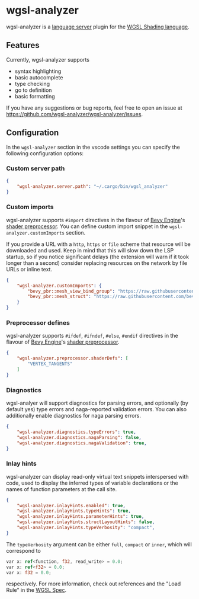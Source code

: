 # wgsl-analyzer

wgsl-analyzer is a [language server](https://microsoft.github.io/language-server-protocol/) plugin for the [WGSL Shading language](https://gpuweb.github.io/gpuweb/wgsl/).

## Features

Currently, wgsl-analyzer supports
- syntax highlighting
- basic autocomplete
- type checking
- go to definition
- basic formatting

If you have any suggestions or bug reports, feel free to open an issue at https://github.com/wgsl-analyzer/wgsl-analyzer/issues.

## Configuration

In the `wgsl-analyzer` section in the vscode settings you can specify the following configuration options:

### Custom server path

```json
{
    "wgsl-analyzer.server.path": "~/.cargo/bin/wgsl_analyzer"
}
```

### Custom imports

wgsl-analyzer supports `#import` directives in the flavour of [Bevy Engine](https://bevyengine.org)'s [shader preprocessor](https://bevyengine.org/news/bevy-0-6/#shader-imports). You can define custom import snippet in the `wgsl-analyzer.customImports` section.

If you provide a URL with a `http`, `https` or `file` scheme that resource will be downloaded and used. Keep in mind that this will slow down the LSP startup, so if you notice significant delays (the extension will warn if it took longer than a second) consider replacing resources on the network by file URLs or inline text.

```json
{
    "wgsl-analyzer.customImports": {
        "bevy_pbr::mesh_view_bind_group": "https://raw.githubusercontent.com/bevyengine/bevy/v0.6.0/crates/bevy_pbr/src/render/mesh_view_bind_group.wgsl",
        "bevy_pbr::mesh_struct": "https://raw.githubusercontent.com/bevyengine/bevy/v0.6.0/crates/bevy_pbr/src/render/mesh_struct.wgsl",
    }
}
```

### Preprocessor defines

wgsl-analyzer supports `#ifdef`, `#ifndef`, `#else`, `#endif` directives in the flavour of [Bevy Engine](https://bevyengine.org)'s [shader preprocessor](https://bevyengine.org/news/bevy-0-6/#shader-imports).

```json
{
    "wgsl-analyzer.preprocessor.shaderDefs": [
        "VERTEX_TANGENTS"
    ]
}
```


### Diagnostics

wgsl-analyer will support diagnostics for parsing errors, and optionally (by default yes) type errors and naga-reported validation errors.
You can also additionally enable diagnostics for naga parsing errors.

```json
{
    "wgsl-analyzer.diagnostics.typeErrors": true,
    "wgsl-analyzer.diagnostics.nagaParsing": false,
    "wgsl-analyzer.diagnostics.nagaValidation": true,
}
```

### Inlay hints


wgsl-analyzer can display read-only virtual text snippets interspersed with code, used to display the inferred types of variable declarations or the names of function parameters at the call site.

```json
{
    "wgsl-analyzer.inlayHints.enabled": true,
    "wgsl-analyzer.inlayHints.typeHints": true,
    "wgsl-analyzer.inlayHints.parameterHints": true,
    "wgsl-analyzer.inlayHints.structLayoutHints": false,
    "wgsl-analyzer.inlayHints.typeVerbosity": "compact",
}
```

The `typeVerbosity` argument can be either `full`, `compact` or `inner`, which will correspond to
```rust
var x: ref<function, f32, read_write> = 0.0;
var x: ref<f32> = 0.0;
var x: f32 = 0.0;
```
respectively. For more information, check out references and the "Load Rule" in the [WGSL Spec](https://gpuweb.github.io/gpuweb/wgsl/#load-rule).
